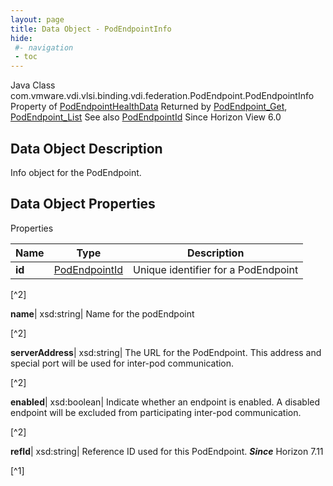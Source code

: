 ```yaml
---
layout: page
title: Data Object - PodEndpointInfo
hide:
 #- navigation
 - toc
---
```






Java Class
    com.vmware.vdi.vlsi.binding.vdi.federation.PodEndpoint.PodEndpointInfo
Property of
     [PodEndpointHealthData](vdi.health.PodHealth.PodEndpointHealthData.md#field_detail)
Returned by
     [PodEndpoint_Get](vdi.federation.PodEndpoint.md#get), [PodEndpoint_List](vdi.federation.PodEndpoint.md#list)
See also
     [PodEndpointId](vdi.entity.PodEndpointId.md)
Since 
    Horizon View 6.0

## Data Object Description 

Info object for the PodEndpoint. 

## Data Object Properties

Properties

Name |  Type |  Description   
---|---|---  
**id**| [PodEndpointId](vdi.entity.PodEndpointId.md)|  Unique identifier for a PodEndpoint   


[^2]

  
**name**|  xsd:string|  Name for the podEndpoint   


[^2]

  
**serverAddress**|  xsd:string|  The URL for the PodEndpoint. This address and special port will be used for inter-pod communication.   


[^2]

  
**enabled**|  xsd:boolean|  Indicate whether an endpoint is enabled. A disabled endpoint will be excluded from participating inter-pod communication.   


[^2]

  
**refId**|  xsd:string|  Reference ID used for this PodEndpoint.  **_Since_** Horizon 7.11  


[^1]

  
  

  

